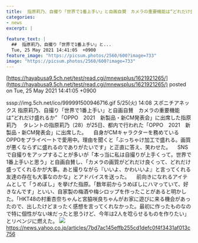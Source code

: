 ```yaml
---
title:  指原莉乃、自撮り「世界で1番上手い」と自画自賛　カメラの重要機能は“どれだけ盛れるか”  
categories:
- news
excerpt: |
  
feature_text: |
  ##  指原莉乃、自撮り「世界で1番上手い」と...
  Tue, 25 May 2021 14:41:05  +0900
feature_image: "https://picsum.photos/2560/600?image=733"
image: "https://picsum.photos/2560/600?image=733"
---
```


[https://hayabusa9.5ch.net/test/read.cgi/mnewsplus/1621921265/](https://hayabusa9.5ch.net/test/read.cgi/mnewsplus/1621921265/)
posted on Tue, 25 May 2021 14:41:05  +0900

<!--more-->

sssp://img.5ch.net/ico/999991500946716.gif 5/25(火) 14:08 スポニチアネックス 指原莉乃、自撮り「世界で1番上手い」と自画自賛　カメラの重要機能は“どれだけ盛れるか” 「OPPO　2021　新製品・新CM発表会」に出席した指原莉乃 　タレントの指原莉乃（28）が25日、都内で行われた「OPPO　2021　新製品・新CM発表会」に出席した。 　自身がCMキャラクターを務めているOPPOをプライベートで愛用中。理由を聞くと「ぶっちゃけ加工で盛れる。画質が悪くならずに盛れるのでありがたいです」と正直に答え、笑わせた。 　SNSで自撮りをアップすることが多いが「本っ当に私は自撮りが上手くって。世界で1番上手いと思う」と自画自賛し、「カメラの画質がどれだけ良くって、どれだけ盛ってくれるかが大事。あと撮りながら『いいよ、かわいいよ』と言ってくれる友達の存在も大事なのかな」とアドバイスを送った。 　前向きになれるアイテムとして「うめぼし」を挙げた指原。「数年前からうめぼしにハマっていて、好きなんです」といい、自家製の梅酒や梅シロップを作ったことがあると明かした。「HKT48の村重杏奈ちゃんと宮脇咲良ちゃんがお家に遊びに来る機会があったので、出したけどまったく感想を言ってくれなかった。最初に作ったものなので特に個性がない味だったと思うけど、今年は2人を唸らせるものを作りたい」とリベンジに燃えた。 ![](https://amd-pctr.c.yimg.jp/r/iwiz-amd/20210525-00000163-spnannex-000-4-view.jpg) https://news.yahoo.co.jp/articles/7bd7ac145effb255cd1defc0f4f3431af013c756
